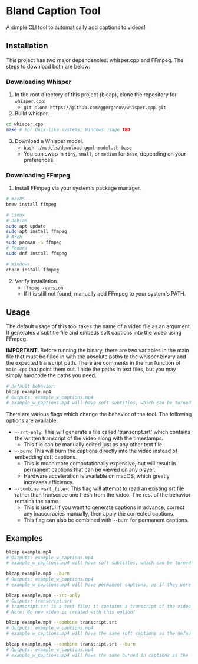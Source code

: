 # Bland Caption Tool

A simple CLI tool to automatically add captions to videos!

## Installation

This project has two major dependencies: whisper.cpp and FFmpeg. The steps to download both are below:

### Downloading Whisper

1) In the root directory of this project (blcap), clone the repository for `whisper.cpp`:
   - `git clone https://github.com/ggerganov/whisper.cpp.git`
2) Build whisper.
```bash
cd whisper.cpp
make # For Unix-like systems; Windows usage TBD
```
3) Download a Whisper model.
   - `bash ./models/download-ggml-model.sh base`
   - You can swap in `tiny`, `small`, or `medium` for `base`, depending on your preferences.
  
### Downloading FFmpeg

1) Install FFmpeg via your system's package manager.
```bash
# macOS
brew install ffmpeg
```
```bash
# Linux
# Debian
sudo apt update
sudo apt install ffmpeg
# Arch
sudo pacman -S ffmpeg
# Fedora
sudo dnf install ffmpeg
```
```bash
# Windows
choco install ffmpeg
```
2) Verify installation.
   - `ffmpeg -version`
   - If it is still not found, manually add FFmpeg to your system's PATH.

## Usage 

The default usage of this tool takes the name of a video file as an argument. It generates a subtitle file and embeds soft captions into the video using FFmpeg.

**IMPORTANT:** Before running the binary, there are two variables in the main file that must be filled in with the absolute paths to the whisper binary and the expected transcript path. There are comments in the `run` function of `main.cpp` that point them out. I hide the paths in text files, but you may simply hardcode the paths you need.

```bash
# Default behavior:
blcap example.mp4
# Outputs: example_w_captions.mp4
# example_w_captions.mp4 will have soft subtitles, which can be turned on and off in most players. 
```

There are various flags which change the behavior of the tool. The following options are available:

 - `--srt-only`: This will generate a file called 'transcript.srt' which contains the written transcript of the video along with the timestamps. 
   - This file can be manually edited just as any other text file.
 - `--burn`: This will burn the captions directly into the video instead of embedding soft captions. 
   - This is much more computationally expensive, but will result in permanent captions that can be viewed on any player.
   - Hardware acceleration is available on macOS, which greatly increases efficiency.
 - `--combine <srt_file>`: This flag will attempt to read an existing srt file rather than transcribe one fresh from the video. The rest of the behavior remains the same.
   - This is useful if you want to generate captions in advance, correct any inaccuracies manually, then apply the corrected captions. 
   - This flag can also be combined with `--burn` for permanent captions.

## Examples

```bash
blcap example.mp4
# Outputs: example_w_captions.mp4
# example_w_captions.mp4 will have soft subtitles, which can be turned on and off in most players. 
```
```bash
blcap example.mp4 --burn
# Outputs: example_w_captions.mp4
# example_w_captions.mp4 will have permanent captions, as if they were pre-rendered into the video.
```
```bash
blcap example.mp4 --srt-only
# Outputs: transcript.srt
# transcript.srt is a text file; it contains a transcript of the video in srt format.
# Note: No new video is created with this option!
```
```bash
blcap example.mp4 --combine transcript.srt
# Outputs: example_w_captions.mp4
# example_w_captions.mp4 will have the same soft captions as the default, but with the contents of transcript.srt.
```
```bash
blcap example.mp4 --combine transcript.srt --burn
# Outputs: example_w_captions.mp4
# example_w_captions.mp4 will have the same burned in captions as the --burn option, but with the contents of transcript.srt.
```
